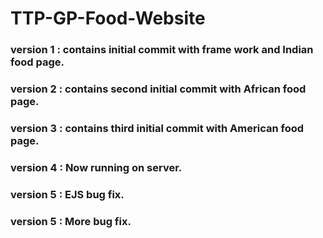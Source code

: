 # TTP-GP-Food-Website

### version 1 : contains initial commit with frame work and Indian food page.

### version 2 : contains second initial commit with African food page.

### version 3 : contains third initial commit with American food page.

### version 4 : Now running on server.

### version 5 : EJS bug fix.

### version 5 : More bug fix.
